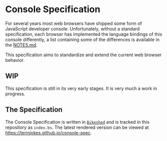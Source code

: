 # Console Specification

For several years most web browsers have shipped some form of JavaScript developer console.
Unfortunately, without a standard specification, each browser has implemented the language bindings of this console differently, a list containing some of the differences is available in the [NOTES.md](NOTES.md).

This specification aims to standardize and extend the current web browser behavior.

## WIP

This specification is still in its very early stages.
It is very much a work in progress.

## The Specification

The Console Specification is written in [`Bikeshed`](https://github.com/tabatkins/bikeshed) and is tracked in this repository as `index.bs`.
The latest rendered version can be viewed at <https://terinjokes.github.io/console-spec>.
